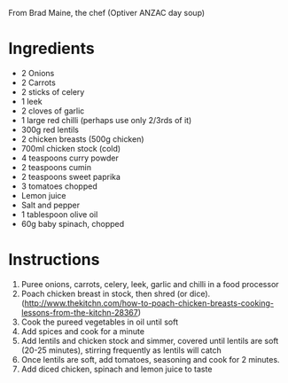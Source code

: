 From Brad Maine, the chef (Optiver ANZAC day soup)

# Ingredients

* 2 Onions
* 2 Carrots
* 2 sticks of celery
* 1 leek
* 2 cloves of garlic
* 1 large red chilli (perhaps use only 2/3rds of it)
* 300g red lentils
* 2 chicken breasts (500g chicken)
* 700ml chicken stock (cold)
* 4 teaspoons curry powder
* 2 teaspoons cumin
* 2 teaspoons sweet paprika
* 3 tomatoes chopped
* Lemon juice
* Salt and pepper
* 1 tablespoon olive oil
* 60g baby spinach, chopped

# Instructions

1. Puree onions, carrots, celery, leek, garlic and chilli in a food processor
2. Poach chicken breast in stock, then shred (or dice). (http://www.thekitchn.com/how-to-poach-chicken-breasts-cooking-lessons-from-the-kitchn-28367)
2. Cook the pureed vegetables in oil until soft
3. Add spices and cook for a minute
4. Add lentils and chicken stock and simmer, covered until lentils are soft (20-25 minutes), stirring frequently as lentils will catch
5. Once lentils are soft, add tomatoes, seasoning and cook for 2 minutes.
6. Add diced chicken, spinach and lemon juice to taste